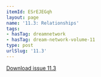```yaml
---
itemId: ESrEJEGqh
layout: page
name: '11.3: Relationships'
tags:
- hasTag: dreamnetwork
- hasTag: dream-network-volume-11
type: post
urlSlug: '11.3'
---
```

<a href="files/pdfs/Volume_11/11.3-Dream-Network_Volume-11_No-3.pdf" download="">Download issue 11.3</a>